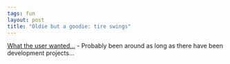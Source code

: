 ```yaml
---
tags: fun
layout: post
title: "Oldie but a goodie: tire swings"
---
```




<a href="http://www.uoregon.edu/~ftepfer/SchlFacilities/TireSwingTable.html">What the user wanted...</a> - Probably been around as long as there have been development projects...


